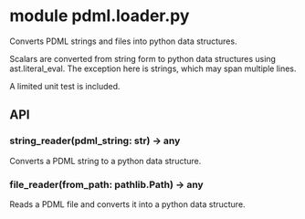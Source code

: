 # module pdml.loader.py

Converts PDML strings and files into 
python data structures.

Scalars are converted from string form
to python data structures using 
ast.literal_eval.
The exception here is strings, which
may span multiple lines.


A limited unit test is included.

## API

### string_reader(pdml_string: str) -> any
Converts a PDML string to a python data
structure.

### file_reader(from_path: pathlib.Path) -> any
Reads a PDML file and converts it into a
python data structure.
